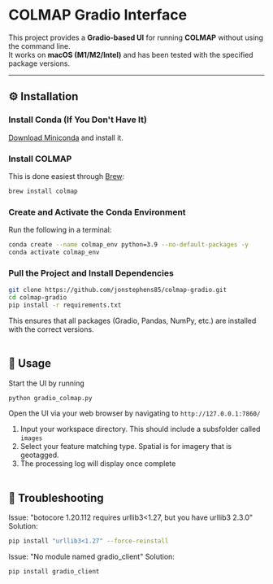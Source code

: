 # COLMAP Gradio Interface

This project provides a **Gradio-based UI** for running **COLMAP** without using the command line.  
It works on **macOS (M1/M2/Intel)** and has been tested with the specified package versions.

---

## ⚙️ Installation

### **Install Conda (If You Don't Have It)**
[Download Miniconda](https://docs.conda.io/en/latest/miniconda.html) and install it.

### **Install COLMAP**
This is done easiest through [Brew](https://brew.sh/):
```bash
brew install colmap
```

### **Create and Activate the Conda Environment**
Run the following in a terminal:

```bash
conda create --name colmap_env python=3.9 --no-default-packages -y
conda activate colmap_env
```

### **Pull the Project and Install Dependencies**
```bash
git clone https://github.com/jonstephens85/colmap-gradio.git
cd colmap-gradio
pip install -r requirements.txt
```
This ensures that all packages (Gradio, Pandas, NumPy, etc.) are installed with the correct versions.
<br><br>

## 🚀 Usage

Start the UI by running
```bash
python gradio_colmap.py
```
Open the UI via your web browser by navigating to `http://127.0.0.1:7860/`


1. Input your workspace directory. This should include a subsfolder called `images`
2. Select your feature matching type. Spatial is for imagery that is geotagged.
3. The processing log will display once complete
<br><br>
## 🔧 Troubleshooting

Issue: "botocore 1.20.112 requires urllib3<1.27, but you have urllib3 2.3.0"
Solution:
```bash
pip install "urllib3<1.27" --force-reinstall
```

Issue: "No module named gradio_client"
Solution:
```bash
pip install gradio_client
```


